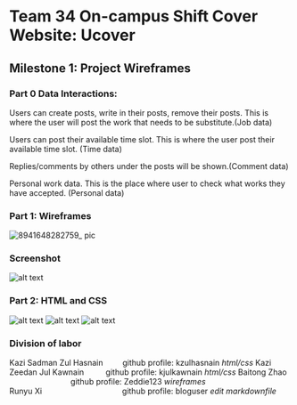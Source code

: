 # Team 34 On-campus Shift Cover Website: Ucover
## Milestone 1: Project Wireframes

### Part 0 Data Interactions:  
Users can create posts, write in their posts, remove their posts. This is where the user will post the work that needs to be substitute.(Job data)

Users can post their available time slot. This is where the user post their available time slot. (Time data)

Replies/comments by others under the posts will be shown.(Comment data)

Personal work data. This is the place where user to check what works they have accepted. (Personal data) 
### Part 1: Wireframes
![8941648282759_ pic](https://user-images.githubusercontent.com/73065102/160249515-b06342b3-8929-4d74-905d-d1ba57b0afdd.jpg)

### Screenshot
![alt text](https://github.com/kzulhasnain/cs326-final-group34/blob/main/Screenshot%20(18).png)



### Part 2: HTML and CSS

![alt text](https://github.com/kzulhasnain/cs326-final-group34/blob/main/Screenshot%20(22).png)
![alt text](https://github.com/kzulhasnain/cs326-final-group34/blob/main/Screenshot%20(23).png)
![alt text](https://github.com/kzulhasnain/cs326-final-group34/blob/main/Screenshot%20(24).png)

### Division of labor

Kazi Sadman Zul Hasnain&ensp;&ensp;&ensp;&ensp;&ensp;github profile: kzulhasnain  *html/css*
Kazi Zeedan Jul Kawnain&ensp;&ensp;&ensp;&ensp;&ensp;&nbsp;github profile: kjulkawnain  *html/css*
Baitong Zhao  &emsp;&emsp;&emsp;&emsp;&emsp;&emsp;&ensp;&ensp;&nbsp;&nbsp;	 github profile: Zeddie123 *wireframes*  
Runyu Xi&ensp;&ensp;&ensp;&ensp;&ensp;&ensp;&ensp;&ensp;&ensp;&ensp;&ensp;&ensp;&ensp;&ensp;&ensp;&ensp;&ensp;&ensp;&ensp;&ensp;&nbsp;github profile: bloguser *edit markdownfile*

